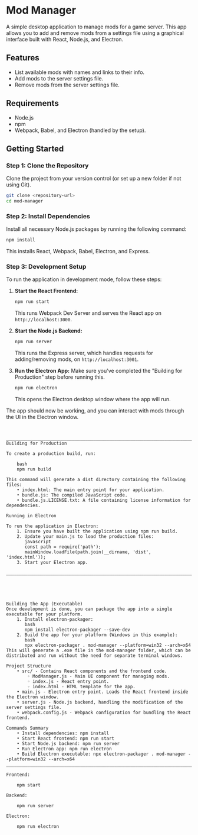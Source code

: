 # Mod Manager

A simple desktop application to manage mods for a game server. This app allows you to add and remove mods from a settings file using a graphical interface built with React, Node.js, and Electron.

## Features

- List available mods with names and links to their info.
- Add mods to the server settings file.
- Remove mods from the server settings file.

## Requirements

- Node.js
- npm
- Webpack, Babel, and Electron (handled by the setup).

## Getting Started

### Step 1: Clone the Repository

Clone the project from your version control (or set up a new folder if not using Git).

```bash
git clone <repository-url>
cd mod-manager
```

### Step 2: Install Dependencies

Install all necessary Node.js packages by running the following command:

```bash
npm install
```

This installs React, Webpack, Babel, Electron, and Express.

### Step 3: Development Setup

To run the application in development mode, follow these steps:

1. **Start the React Frontend:**
   ```bash
   npm run start
   ```
   This runs Webpack Dev Server and serves the React app on `http://localhost:3000`.

2. **Start the Node.js Backend:**
   ```bash
   npm run server
   ```
   This runs the Express server, which handles requests for adding/removing mods, on `http://localhost:3001`.

3. **Run the Electron App:**
   Make sure you've completed the "Building for Production" step before running this.

   ```bash
   npm run electron
   ```
   This opens the Electron desktop window where the app will run.

The app should now be working, and you can interact with mods through the UI in the Electron window.
```


________________________________________________________________________________
Building for Production

To create a production build, run:

    bash
    npm run build

This command will generate a dist directory containing the following files:
    • index.html: The main entry point for your application.
    • bundle.js: The compiled JavaScript code.
    • bundle.js.LICENSE.txt: A file containing license information for dependencies.
    
Running in Electron

To run the application in Electron:
    1. Ensure you have built the application using npm run build.
    2. Update your main.js to load the production files:
       javascript
       const path = require('path');
       mainWindow.loadFile(path.join(__dirname, 'dist', 'index.html'));
    3. Start your Electron app.

_______________________________________________________________________________





Building the App (Executable)
Once development is done, you can package the app into a single executable for your platform.
    1. Install electron-packager:
       bash
       npm install electron-packager --save-dev
    2. Build the app for your platform (Windows in this example):
       bash       
       npx electron-packager . mod-manager --platform=win32 --arch=x64
This will generate a .exe file in the mod-manager folder, which can be distributed and run without the need for separate terminal windows.

Project Structure
    • src/ - Contains React components and the frontend code.
        ◦ ModManager.js - Main UI component for managing mods.
        ◦ index.js - React entry point.
        ◦ index.html - HTML template for the app.
    • main.js - Electron entry point. Loads the React frontend inside the Electron window.
    • server.js - Node.js backend, handling the modification of the server settings file.
    • webpack.config.js - Webpack configuration for bundling the React frontend.

Commands Summary
    • Install dependencies: npm install
    • Start React frontend: npm run start
    • Start Node.js backend: npm run server
    • Run Electron app: npm run electron
    • Build Electron executable: npx electron-packager . mod-manager --platform=win32 --arch=x64
________________________________________________________________________________________________________________________

Frontend:

    npm start

Backend:

    npm run server

Electron:
    
    npm run electron
